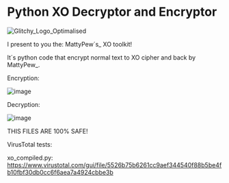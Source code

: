 # Python XO Decryptor and Encryptor 
![Glitchy_Logo_Optimalised](https://user-images.githubusercontent.com/80585569/154158740-dd7ddc28-a788-47a0-a100-ef9adac21ad8.gif)

I present to you the: MattyPew´s_ XO toolkit!

It´s python code that encrypt normal text to XO cipher and back by MattyPew_.


Encryption:

![image](https://user-images.githubusercontent.com/80585569/154159380-79e14250-ac6d-465e-89ae-4f27ab6c474e.png)

Decryption:

![image](https://user-images.githubusercontent.com/80585569/154159894-4e303436-9d89-43cc-9251-69ef4225ae8b.png)

THIS FILES ARE 100% SAFE!

VirusTotal tests:

xo_compiled.py:
https://www.virustotal.com/gui/file/5526b75b6261cc9aef344540f88b5be4fb10fbf30db0cc6f6aea7a4924cbbe3b
